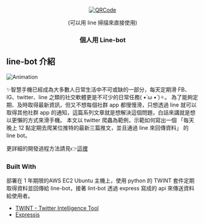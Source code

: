 

<div id="top"></div>


<!-- PROJECT LOGO -->
<br />
<div align="center">
  <a href="#">
    <img src="https://qr-official.line.me/sid/L/807tbena.png" alt="QRCode">
  </a>
  <p>(可以用 line 掃描來直接使用)</p>
  <h3 align="center">個人用 Line-bot</h3>
</div>


<!-- ABOUT THE PROJECT -->
## line-bot 介紹

![Animation](https://user-images.githubusercontent.com/71329979/138020126-e0e189b3-af43-414d-a4c2-88fd16339c16.gif)

✨智慧手機已經成為大多數人日常生活中不可或缺的一部分，每天定期滑 FB、IG、twitter、line 之類的社交軟體更是不可少的日常任務( •̀ ω •́ )✧。
為了能夠定期、及時取得最新資訊，但又不想每個社群 app 都慢慢滑，只想透過 line 就可以取得其他社群 app 的通知，這篇系列文章就是想解決這個問題，白話來講就是想以更懶的方式來滑手機。
本文以 twitter 爬蟲為範例，示範如何寫出一個 「每天晚上 12 點定期去爬某位推特的最新三篇推文，並且通過 line 來回傳資料」 的 line bot。

更詳細的開發過程方法請見👉[這裡](https://blog.errorbaker.tw/posts/umer/line-bot/)


### Built With

部署在 1 年期限的AWS EC2 Ubuntu 主機上，使用 python 的 TWINT 套件定期取得資料並回傳給 line-bot，接著 lint-bot 透過 express 寫成的 api 來傳送資料給使用者。

* [TWINT - Twitter Intelligence Tool](https://github.com/twintproject/twint)
* [Expressjs](https://github.com/expressjs/express)
